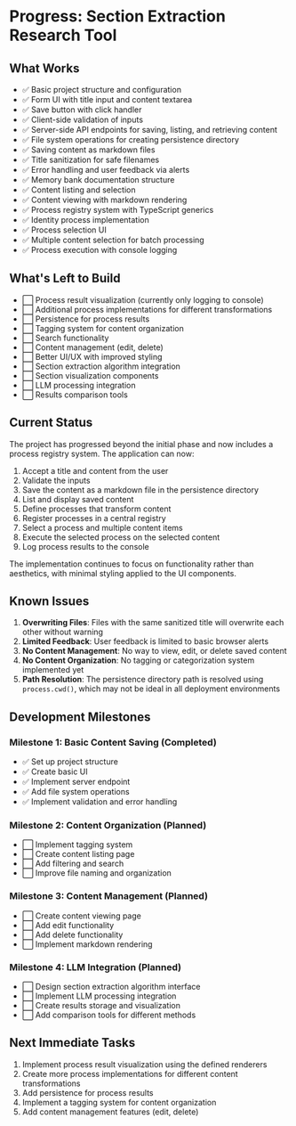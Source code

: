 # Progress: Section Extraction Research Tool

## What Works
- ✅ Basic project structure and configuration
- ✅ Form UI with title input and content textarea
- ✅ Save button with click handler
- ✅ Client-side validation of inputs
- ✅ Server-side API endpoints for saving, listing, and retrieving content
- ✅ File system operations for creating persistence directory
- ✅ Saving content as markdown files
- ✅ Title sanitization for safe filenames
- ✅ Error handling and user feedback via alerts
- ✅ Memory bank documentation structure
- ✅ Content listing and selection
- ✅ Content viewing with markdown rendering
- ✅ Process registry system with TypeScript generics
- ✅ Identity process implementation
- ✅ Process selection UI
- ✅ Multiple content selection for batch processing
- ✅ Process execution with console logging

## What's Left to Build
- ⬜ Process result visualization (currently only logging to console)
- ⬜ Additional process implementations for different transformations
- ⬜ Persistence for process results
- ⬜ Tagging system for content organization
- ⬜ Search functionality
- ⬜ Content management (edit, delete)
- ⬜ Better UI/UX with improved styling
- ⬜ Section extraction algorithm integration
- ⬜ Section visualization components
- ⬜ LLM processing integration
- ⬜ Results comparison tools

## Current Status
The project has progressed beyond the initial phase and now includes a process registry system. The application can now:

1. Accept a title and content from the user
2. Validate the inputs
3. Save the content as a markdown file in the persistence directory
4. List and display saved content
5. Define processes that transform content
6. Register processes in a central registry
7. Select a process and multiple content items
8. Execute the selected process on the selected content
9. Log process results to the console

The implementation continues to focus on functionality rather than aesthetics, with minimal styling applied to the UI components.

## Known Issues
1. **Overwriting Files**: Files with the same sanitized title will overwrite each other without warning
2. **Limited Feedback**: User feedback is limited to basic browser alerts
3. **No Content Management**: No way to view, edit, or delete saved content
4. **No Content Organization**: No tagging or categorization system implemented yet
5. **Path Resolution**: The persistence directory path is resolved using `process.cwd()`, which may not be ideal in all deployment environments

## Development Milestones

### Milestone 1: Basic Content Saving (Completed)
- ✅ Set up project structure
- ✅ Create basic UI
- ✅ Implement server endpoint
- ✅ Add file system operations
- ✅ Implement validation and error handling

### Milestone 2: Content Organization (Planned)
- ⬜ Implement tagging system
- ⬜ Create content listing page
- ⬜ Add filtering and search
- ⬜ Improve file naming and organization

### Milestone 3: Content Management (Planned)
- ⬜ Create content viewing page
- ⬜ Add edit functionality
- ⬜ Add delete functionality
- ⬜ Implement markdown rendering

### Milestone 4: LLM Integration (Planned)
- ⬜ Design section extraction algorithm interface
- ⬜ Implement LLM processing integration
- ⬜ Create results storage and visualization
- ⬜ Add comparison tools for different methods

## Next Immediate Tasks
1. Implement process result visualization using the defined renderers
2. Create more process implementations for different content transformations
3. Add persistence for process results
4. Implement a tagging system for content organization
5. Add content management features (edit, delete)
